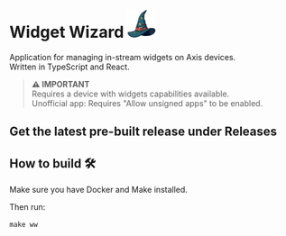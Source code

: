 # Widget Wizard <img src="files/images/wiz_hat.png" width="50" alt="widgy"/>

Application for managing in-stream widgets on Axis devices. \
Written in TypeScript and React.

> **⚠️ IMPORTANT** \
> Requires a device with widgets capabilities available.\
> Unofficial app: Requires "Allow unsigned apps" to be enabled.

## Get the latest pre-built release under Releases

## How to build 🛠️

Make sure you have Docker and Make installed.

Then run:

```shell
make ww
```
